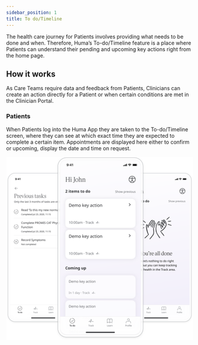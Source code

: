 ```yaml
---
sidebar_position: 1
title: To do/Timeline
---
```


The health care journey for Patients involves providing what needs to be done and when. Therefore, Huma’s To-do/Timeline feature is a place where Patients can understand their pending and upcoming key actions right from the home page.

## How it works

As Care Teams require data and feedback from Patients, Clinicians can create an action directly for a Patient or when certain conditions are met in the Clinician Portal.

### Patients 

When Patients log into the Huma App they are taken to the To-do/Timeline screen, where they can see at which exact time they are expected to complete a certain item. Appointments are displayed here either to confirm or upcoming, display the date and time on request. 

![To-do in Huma App](./assets/to-do-timeline.svg)